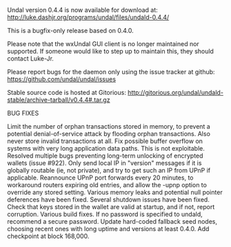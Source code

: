 Undal version 0.4.4 is now available for download at:
http://luke.dashjr.org/programs/undal/files/undald-0.4.4/

This is a bugfix-only release based on 0.4.0.

Please note that the wxUndal GUI client is no longer maintained nor supported. If someone would like to step up to maintain this, they should contact Luke-Jr.

Please report bugs for the daemon only using the issue tracker at github:
https://github.com/undal/undal/issues

Stable source code is hosted at Gitorious:
http://gitorious.org/undal/undald-stable/archive-tarball/v0.4.4#.tar.gz

BUG FIXES

Limit the number of orphan transactions stored in memory, to prevent a potential denial-of-service attack by flooding orphan transactions. Also never store invalid transactions at all.
Fix possible buffer overflow on systems with very long application data paths. This is not exploitable.
Resolved multiple bugs preventing long-term unlocking of encrypted wallets (issue #922).
Only send local IP in "version" messages if it is globally routable (ie, not private), and try to get such an IP from UPnP if applicable.
Reannounce UPnP port forwards every 20 minutes, to workaround routers expiring old entries, and allow the -upnp option to override any stored setting.
Various memory leaks and potential null pointer deferences have been
fixed.
Several shutdown issues have been fixed.
Check that keys stored in the wallet are valid at startup, and if not,
report corruption.
Various build fixes.
If no password is specified to undald, recommend a secure password.
Update hard-coded fallback seed nodes, choosing recent ones with long uptime and versions at least 0.4.0.
Add checkpoint at block 168,000.

